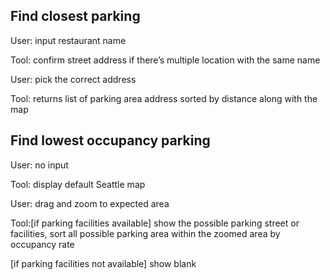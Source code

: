 ## Find closest parking

User: input restaurant name

Tool: confirm street address if there’s multiple location with the same name

User: pick the correct address

Tool: returns list of parking area address sorted by distance along with the map


## Find lowest occupancy parking


User: no input

Tool: display default Seattle map

User: drag and zoom to expected area

Tool:[if parking facilities available] show the possible parking street or facilities, sort all possible parking area within the zoomed area by occupancy rate

 [if parking facilities not available] show blank

